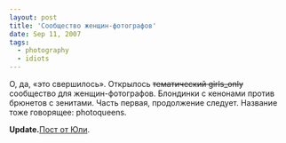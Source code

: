 ```yaml
---
layout: post
title: 'Сообщество женщин-фотографов'
date: Sep 11, 2007
tags:
  - photography
  - idiots
---
```


О, да, «это свершилось». Открылось ~~тематический girls_only~~ сообщество для женщин-фотографов. Блондинки с кенонами против брюнетов с зенитами. Часть первая, продолжение следует. Название тоже говорящее: photoqueens.

**Update.**[Пост от Юли](http://pushistyj-ej.livejournal.com/16166.html).
